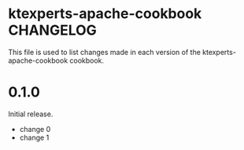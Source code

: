 # ktexperts-apache-cookbook CHANGELOG

This file is used to list changes made in each version of the ktexperts-apache-cookbook cookbook.

# 0.1.0

Initial release.

- change 0
- change 1


